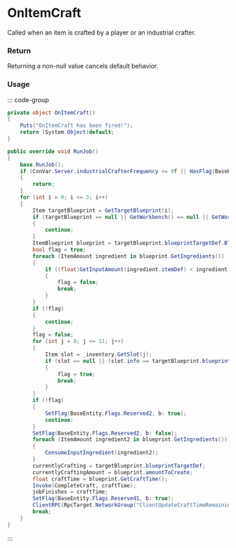 <Badge type="danger" text="Carbon Compatible"/><Badge type="warning" text="Oxide Compatible"/>
# OnItemCraft
Called when an item is crafted by a player or an industrial crafter.
### Return
Returning a non-null value cancels default behavior.

### Usage
::: code-group
```csharp [Example]
private object OnItemCraft()
{
	Puts("OnItemCraft has been fired!");
	return (System.Object)default;
}
```
```csharp [Source — Assembly-CSharp @ IndustrialCrafter]
public override void RunJob()
{
	base.RunJob();
	if (ConVar.Server.industrialCrafterFrequency <= 0f || HasFlag(BaseEntity.Flags.Reserved1) || currentlyCrafting != null)
	{
		return;
	}
	for (int i = 0; i <= 3; i++)
	{
		Item targetBlueprint = GetTargetBlueprint(i);
		if (targetBlueprint == null || GetWorkbench() == null || GetWorkbench().Workbenchlevel < targetBlueprint.blueprintTargetDef.Blueprint.GetWorkbenchLevel())
		{
			continue;
		}
		ItemBlueprint blueprint = targetBlueprint.blueprintTargetDef.Blueprint;
		bool flag = true;
		foreach (ItemAmount ingredient in blueprint.GetIngredients())
		{
			if ((float)GetInputAmount(ingredient.itemDef) < ingredient.amount)
			{
				flag = false;
				break;
			}
		}
		if (!flag)
		{
			continue;
		}
		flag = false;
		for (int j = 8; j <= 11; j++)
		{
			Item slot = _inventory.GetSlot(j);
			if (slot == null || (slot.info == targetBlueprint.blueprintTargetDef && slot.amount + blueprint.amountToCreate <= slot.MaxStackable()))
			{
				flag = true;
				break;
			}
		}
		if (!flag)
		{
			SetFlag(BaseEntity.Flags.Reserved2, b: true);
			continue;
		}
		SetFlag(BaseEntity.Flags.Reserved2, b: false);
		foreach (ItemAmount ingredient2 in blueprint.GetIngredients())
		{
			ConsumeInputIngredient(ingredient2);
		}
		currentlyCrafting = targetBlueprint.blueprintTargetDef;
		currentlyCraftingAmount = blueprint.amountToCreate;
		float craftTime = blueprint.GetCraftTime();
		Invoke(CompleteCraft, craftTime);
		jobFinishes = craftTime;
		SetFlag(BaseEntity.Flags.Reserved1, b: true);
		ClientRPC(RpcTarget.NetworkGroup("ClientUpdateCraftTimeRemaining"), (float)jobFinishes, jobFinishes.Duration);
		break;
	}
}

```
:::
